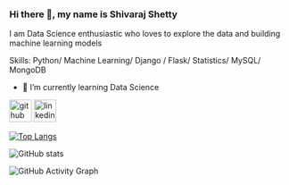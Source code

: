 ### Hi there 👋, my name is Shivaraj Shetty


I am Data Science enthusiastic who loves to explore the data and building machine learning models

Skills: Python/ Machine Learning/ Django / Flask/ Statistics/ MySQL/ MongoDB

- 🌱 I’m currently learning Data Science 


[<img src='https://cdn.jsdelivr.net/npm/simple-icons@3.0.1/icons/github.svg' alt='github' height='40'>](https://github.com/shiva9611)  [<img src='https://cdn.jsdelivr.net/npm/simple-icons@3.0.1/icons/linkedin.svg' alt='linkedin' height='40'>](https://www.linkedin.com/in/shivaraj-shetty-187670190/)  

[![Top Langs](https://github-readme-stats.vercel.app/api/top-langs/?username=shiva9611)](https://github.com/anuraghazra/github-readme-stats)

![GitHub stats](https://github-readme-stats.vercel.app/api?username=shiva9611&show_icons=true)  

![GitHub Activity Graph](https://activity-graph.herokuapp.com/graph?username=shiva9611)  

